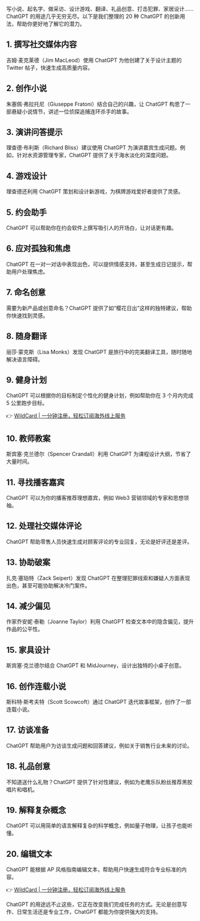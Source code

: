 写小说、起名字、做采访、设计游戏、翻译、礼品创意、打击犯罪、家居设计……ChatGPT 的用途几乎无穷无尽。以下是我们整理的 20 种 ChatGPT 的创新用法，帮助你更好地了解它的潜力。

## 1. 撰写社交媒体内容
吉姆·麦克莱德（Jim MacLeod）使用 ChatGPT 为他创建了关于设计主题的 Twitter 帖子，快速生成高质量内容。

## 2. 创作小说
朱塞佩·弗拉托尼（Giuseppe Fratoni）结合自己的兴趣，让 ChatGPT 构思了一部悬疑小说情节，讲述一位侦探追捕连环杀手的故事。

## 3. 演讲问答提示
理查德·布利斯（Richard Bliss）建议使用 ChatGPT 为演讲嘉宾生成问题。例如，针对水资源管理专家，ChatGPT 提供了关于海水淡化的深度问题。

## 4. 游戏设计
理查德还利用 ChatGPT 策划和设计新游戏，为棋牌游戏爱好者提供了灵感。

## 5. 约会助手
ChatGPT 可以帮助你在约会软件上撰写吸引人的开场白，让对话更有趣。

## 6. 应对孤独和焦虑
ChatGPT 在一对一对话中表现出色，可以提供情感支持，甚至生成日记提示，帮助用户处理焦虑。

## 7. 命名创意
需要为新产品或创意命名？ChatGPT 提供了如“樱花日出”这样的独特建议，帮助你快速找到灵感。

## 8. 随身翻译
丽莎·蒙克斯（Lisa Monks）发现 ChatGPT 是旅行中的完美翻译工具，随时随地解决语言障碍。

## 9. 健身计划
ChatGPT 可以根据你的目标制定个性化的健身计划，例如帮助你在 3 个月内完成 5 公里跑步目标。

👉 [WildCard | 一分钟注册，轻松订阅海外线上服务](https://bit.ly/bewildcard)

## 10. 教师教案
斯宾塞·克兰德尔（Spencer Crandall）利用 ChatGPT 为课程设计大纲，节省了大量时间。

## 11. 寻找播客嘉宾
ChatGPT 可以为你的播客推荐理想嘉宾，例如 Web3 营销领域的专家和思想领袖。

## 12. 处理社交媒体评论
ChatGPT 帮助零售人员快速生成对顾客评论的专业回复，无论是好评还是差评。

## 13. 协助破案
扎克·塞珀特（Zack Seipert）发现 ChatGPT 在整理犯罪线索和嫌疑人方面表现出色，甚至可能协助解决冷门案件。

## 14. 减少偏见
作家乔安妮·泰勒（Joanne Taylor）利用 ChatGPT 检查文本中的隐含偏见，提升作品的公平性。

## 15. 家具设计
斯宾塞·克兰德尔结合 ChatGPT 和 MidJourney，设计出独特的小桌子创意。

## 16. 创作连载小说
斯科特·斯考夫特（Scott Scowcoft）通过 ChatGPT 迭代故事框架，创作了一部连载小说。

## 17. 访谈准备
ChatGPT 帮助用户为访谈生成问题和回答建议，例如关于销售行业未来的讨论。

## 18. 礼品创意
不知道送什么礼物？ChatGPT 提供了针对性建议，例如为老鹰乐队粉丝推荐黑胶唱片和唱机。

## 19. 解释复杂概念
ChatGPT 可以用简单的语言解释复杂的科学概念，例如量子物理，让孩子也能听懂。

## 20. 编辑文本
ChatGPT 能根据 AP 风格指南编辑文本，帮助用户快速生成符合专业标准的内容。

👉 [WildCard | 一分钟注册，轻松订阅海外线上服务](https://bit.ly/bewildcard)

ChatGPT 的用途远不止这些，它正在改变我们完成任务的方式。无论是创意写作、日常生活还是专业工作，ChatGPT 都能为你提供强大的支持。